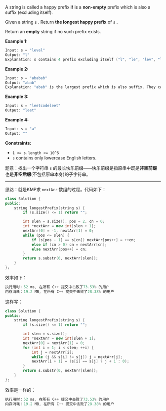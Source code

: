 A string is called a happy prefix if is a **non-empty** prefix which is also a suffix (excluding itself).

Given a string `s` . Return **the longest happy prefix** of `s` .

Return an **empty** string if no such prefix exists.

**Example 1:**
```cpp
Input: s = "level"
Output: "l"
Explanation: s contains 4 prefix excluding itself ("l", "le", "lev", "leve"), and suffix ("l", "el", "vel", "evel"). The largest prefix which is also suffix is given by "l".
```
**Example 2:**
```cpp
Input: s = "ababab"
Output: "abab"
Explanation: "abab" is the largest prefix which is also suffix. They can overlap in the original string.
```
**Example 3:**
```cpp
Input: s = "leetcodeleet"
Output: "leet"
```
**Example 4:**
```cpp
Input: s = "a"
Output: ""
```
**Constraints:**
- `1 <= s.length <= 10^5`
- `s` contains only lowercase English letters.

题意：找出一个字符串 `s` 的最长快乐前缀——快乐前缀是指原串中既是**非空前缀**也是**非空后缀**(不包括原串本身)的子字符串。

---
思路：就是KMP求 `nextArr` 数组的过程。代码如下：
```cpp
class Solution {
public:
    string longestPrefix(string s) { 
        if (s.size() <= 1) return "";

        int slen = s.size(), pos = 2, cn = 0;
        int *nextArr = new int[slen + 1];
        nextArr[0] = -1, nextArr[1] = 0;
        while (pos <= slen) {
            if (s[pos - 1] == s[cn]) nextArr[pos++] = ++cn;
            else if (cn > 0) cn = nextArr[cn];
            else nextArr[pos++] = cn;
        }
        return s.substr(0, nextArr[slen]);
    }
};
```
效率如下：
```cpp
执行用时：52 ms, 在所有 C++ 提交中击败了73.53% 的用户
内存消耗：19.2 MB, 在所有 C++ 提交中击败了28.38% 的用户
```
这样写：
```cpp
class Solution {
public:
    string longestPrefix(string s) { 
        if (s.size() <= 1) return "";

        int slen = s.size();
        int *nextArr = new int[slen + 1];
        nextArr[0] = nextArr[1] = 0;
        for (int i = 1; i < slen; ++i) {
            int j = nextArr[i];
            while (j && s[i] != s[j]) j = nextArr[j];
            nextArr[i + 1] = (s[i] == s[j] ? j + 1 : 0);
        }
        return s.substr(0, nextArr[slen]);
    }
};
```
效率是一样的：
```cpp
执行用时：52 ms, 在所有 C++ 提交中击败了73.53% 的用户
内存消耗：19.2 MB, 在所有 C++ 提交中击败了28.38% 的用户
```
